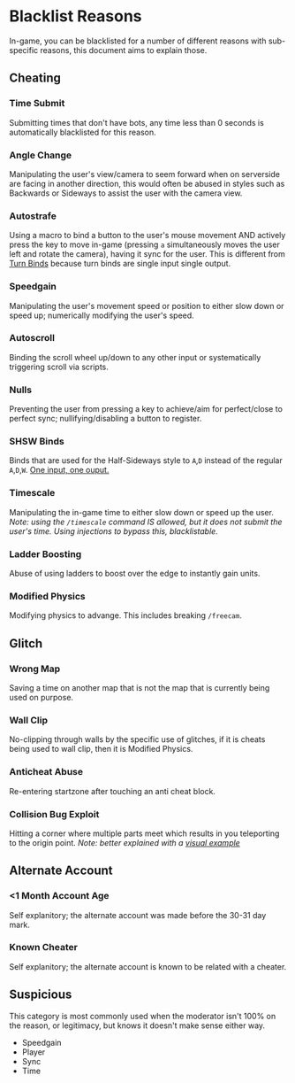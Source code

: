 # Blacklist Reasons
In-game, you can be blacklisted for a number of different reasons with sub-specific reasons, this document aims to explain those.
## Cheating
### Time Submit
Submitting times that don't have bots, any time less than 0 seconds is automatically blacklisted for this reason.
### Angle Change
Manipulating the user's view/camera to seem forward when on serverside are facing in another direction, this would often be abused in styles such as Backwards or Sideways to assist the user with the camera view.
### Autostrafe
Using a macro to bind a button to the user's mouse movement AND actively press the key to move in-game (pressing `a` simultaneously moves the user left and rotate the camera), having it sync for the user. This is different from [Turn Binds](https://github.com/insyri/strafes.net-moderation-document-draft/blob/main/rules/allowed.md#turn-binds) because turn binds are single input single output.
### Speedgain
Manipulating the user's movement speed or position to either slow down or speed up; numerically modifying the user's speed.
### Autoscroll
Binding the scroll wheel up/down to any other input or systematically triggering scroll via scripts.
### Nulls
Preventing the user from pressing a key to achieve/aim for perfect/close to perfect sync; nullifying/disabling a button to register.
### SHSW Binds
Binds that are used for the Half-Sideways style to `A`,`D` instead of the regular `A`,`D`,`W`. [One input, one ouput.](https://github.com/insyri/strafes.net-moderation-document-draft/blob/main/rules/allowed.md#key-binding)
### Timescale
Manipulating the in-game time to either slow down or speed up the user.
*Note: using the `/timescale` command IS allowed, but it does not submit the user's time. Using injections to bypass this, blacklistable.*
### Ladder Boosting
Abuse of using ladders to boost over the edge to instantly gain units.
### Modified Physics
Modifying physics to advange. This includes breaking `/freecam`.
## Glitch
### Wrong Map
Saving a time on another map that is not the map that is currently being used on purpose.
### Wall Clip
No-clipping through walls by the specific use of glitches, if it is cheats being used to wall clip, then it is Modified Physics.
### Anticheat Abuse
Re-entering startzone after touching an anti cheat block.
### Collision Bug Exploit
Hitting a corner where multiple parts meet which results in you teleporting to the origin point.
*Note: better explained with a [visual example](https://www.youtube.com/watch?v=PE2eeKD0nwg)*
## Alternate Account
### <1 Month Account Age
Self explanitory; the alternate account was made before the 30-31 day mark.
### Known Cheater
Self explanitory; the alternate account is known to be related with a cheater.
## Suspicious
This category is most commonly used when the moderator isn't 100% on the reason, or legitimacy, but knows it doesn't make sense either way.
- Speedgain
- Player
- Sync
- Time
